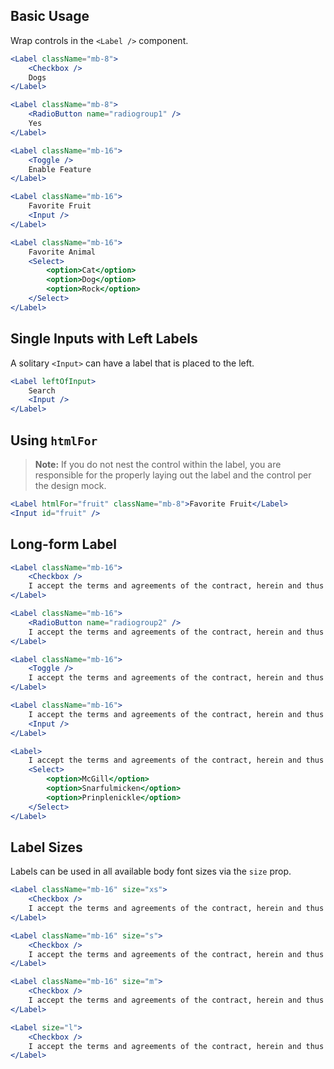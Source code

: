 ## Basic Usage

Wrap controls in the `<Label />` component.

```jsx
<Label className="mb-8">
    <Checkbox />
    Dogs
</Label>

<Label className="mb-8">
    <RadioButton name="radiogroup1" />
    Yes
</Label>

<Label className="mb-16">
    <Toggle />
    Enable Feature
</Label>

<Label className="mb-16">
    Favorite Fruit
    <Input />
</Label>

<Label className="mb-16">
    Favorite Animal
    <Select>
        <option>Cat</option>
        <option>Dog</option>
        <option>Rock</option>
    </Select>
</Label>
```

## Single Inputs with Left Labels

A solitary `<Input>` can have a label that is placed to the left.

```jsx
<Label leftOfInput>
    Search
    <Input />
</Label>
```

## Using `htmlFor`

> **Note:** If you do not nest the control within the label, you are responsible for the properly laying out the label and the control per the design mock.

```jsx
<Label htmlFor="fruit" className="mb-8">Favorite Fruit</Label>
<Input id="fruit" />
```

## Long-form Label

```jsx
<Label className="mb-16">
    <Checkbox />
    I accept the terms and agreements of the contract, herein and thus forth defined by The Kroger Co., its constituents or partners.
</Label>

<Label className="mb-16">
    <RadioButton name="radiogroup2" />
    I accept the terms and agreements of the contract, herein and thus forth defined by The Kroger Co., its constituents or partners.
</Label>

<Label className="mb-16">
    <Toggle />
    I accept the terms and agreements of the contract, herein and thus forth defined by The Kroger Co., its constituents or partners.
</Label>

<Label className="mb-16">
    I accept the terms and agreements of the contract, herein and thus forth defined by The Kroger Co., its constituents or partners.
    <Input />
</Label>

<Label>
    I accept the terms and agreements of the contract, herein and thus forth defined by The Kroger Co., its constituents or partners.
    <Select>
        <option>McGill</option>
        <option>Snarfulmicken</option>
        <option>Prinplenickle</option>
    </Select>
</Label>
```

## Label Sizes

Labels can be used in all available body font sizes via the `size` prop.

```jsx
<Label className="mb-16" size="xs">
    <Checkbox />
    I accept the terms and agreements of the contract, herein and thus forth defined by The Kroger Co., its constituents or partners.
</Label>

<Label className="mb-16" size="s">
    <Checkbox />
    I accept the terms and agreements of the contract, herein and thus forth defined by The Kroger Co., its constituents or partners. 
</Label>

<Label className="mb-16" size="m">
    <Checkbox />
    I accept the terms and agreements of the contract, herein and thus forth defined by The Kroger Co., its constituents or partners. 
</Label>

<Label size="l">
    <Checkbox />
    I accept the terms and agreements of the contract, herein and thus forth defined by The Kroger Co., its constituents or partners. 
</Label>
```
